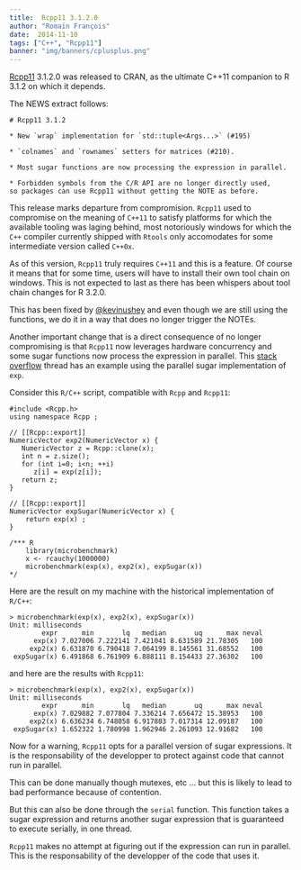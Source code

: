 ```yaml
---
title:  Rcpp11 3.1.2.0
author: "Romain François"
date:  2014-11-10
tags: ["C++", "Rcpp11"]
banner: "img/banners/cplusplus.png"
---
```


[Rcpp11](https://github.com/Rcpp11/Rcpp11) 3.1.2.0 was released to CRAN,
as the ultimate C++11 companion to R 3.1.2 on which it depends.

The NEWS extract follows:

```
# Rcpp11 3.1.2

* New `wrap` implementation for `std::tuple<Args...>` (#195)

* `colnames` and `rownames` setters for matrices (#210).

* Most sugar functions are now processing the expression in parallel.

* Forbidden symbols from the C/R API are no longer directly used,
so packages can use Rcpp11 without getting the NOTE as before.
```

This release marks departure from compromision. <code>Rcpp11</code> used
to compromise on the meaning of <code>C++11</code> to satisfy platforms for
which the available tooling was laging behind, most notoriously windows for
which the <code>C++</code> compiler currently shipped with <code>Rtools</code>
only accomodates for some intermediate version called <code>C++0x</code>.

As of this version, <code>Rcpp11</code> truly requires <code>C++11</code>
and this is a feature. Of course it means that for some time,
users will have to install their own tool chain on windows.
This is not expected to last as there has been whispers about tool chain changes for R 3.2.0.

This has been fixed by <a href="https://twitter.com/kevin_ushey">@kevinushey</a>
and even though we are still using the functions, we do it in a way that does no longer trigger the NOTEs.

Another important change that is a direct consequence of no longer compromising
is that <code>Rcpp11</code> now leverages hardware concurrency and some sugar
functions now process the expression in parallel.
This <a href="http://stackoverflow.com/questions/26431138/why-a-self-written-rcpp-vectorized-mathematical-function-is-faster-than-its-base/26494875#26494875">stack overflow</a> thread has an example using the parallel sugar implementation of <code>exp</code>.

Consider this <code>R/C++</code> script, compatible with <code>Rcpp</code> and <code>Rcpp11</code>:

```
#include <Rcpp.h>
using namespace Rcpp ;

// [[Rcpp::export]]
NumericVector exp2(NumericVector x) {  
   NumericVector z = Rcpp::clone(x);
   int n = z.size();
   for (int i=0; i<n; ++i)
      z[i] = exp(z[i]);
   return z;
}

// [[Rcpp::export]]
NumericVector expSugar(NumericVector x) {  
    return exp(x) ;
}

/*** R
    library(microbenchmark)
    x <- rcauchy(1000000)
    microbenchmark(exp(x), exp2(x), expSugar(x))
*/
```

Here are the result on my machine with the historical implementation of <code>R/C++</code>:

```
> microbenchmark(exp(x), exp2(x), expSugar(x))
Unit: milliseconds  
        expr      min       lq   median       uq      max neval
      exp(x) 7.027006 7.222141 7.421041 8.631589 21.78305   100
     exp2(x) 6.631870 6.790418 7.064199 8.145561 31.68552   100
 expSugar(x) 6.491868 6.761909 6.888111 8.154433 27.36302   100
```

and here are the results with <code>Rcpp11</code>:

```
> microbenchmark(exp(x), exp2(x), expSugar(x))
Unit: milliseconds  
        expr      min       lq   median       uq      max neval
      exp(x) 7.029882 7.077804 7.336214 7.656472 15.38953   100
     exp2(x) 6.636234 6.748058 6.917803 7.017314 12.09187   100
 expSugar(x) 1.652322 1.780998 1.962946 2.261093 12.91682   100
```

Now for a warning, <code>Rcpp11</code> opts for a parallel version of
sugar expressions. It is the responsability of the developper to protect
against code that cannot run in parallel.

This can be done manually though mutexes, etc ... but this is likely to lead
to bad performance because of contention.

But this can also be done through the <code>serial</code> function.
This function takes a sugar expression and returns another sugar expression
that is guaranteed to execute serially, in one thread.

<code>Rcpp11</code> makes no attempt at figuring out if the expression can run in parallel.
This is the responsability of the developper of the code that uses it.
